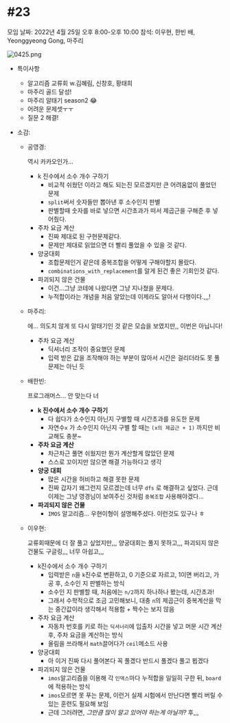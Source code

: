 # #23

모임 날짜: 2022년 4월 25일 오후 8:00-오후 10:00
참석: 이우현, 한빈 배, Yeonggyeong Gong, 마주리

![0425.png](#23%20176e5f0712ec461581295fb60d7143ab/0425.png)

- 특이사항
    - 알고리즘 교류회 w.김혜림, 신창호, 황태희
    - 마주리 골드 달성!
    - 마주리 알태기 season2 😂
    - 어려운 문제셋ㅜㅜ
    - 질문 2 해결!
    
- 소감:
    - 공영경:
        
        역시 카카오인가...
        
        - k 진수에서 소수 개수 구하기
            - 비교적 쉬웠던 이라고 해도 되는진 모르겠지만 큰 어려움없이 풀었던 문제
            - `split`써서 숫자들만 뽑아낸 후 소수인지 판별
            - 판별할때 숫자를 바로 넣으면 시간초과가 떠서 제곱근을 구해준 후 넣어줬다.
        - 주차 요금 계산
            - 진짜 제대로 된 구현문제같다.
            - 문제만 제대로 읽었으면 더 빨리 풀었을 수 있을 것 같다.
        - 양궁대회
            - 조합문제인거 같은데 중복조합을 어떻게 구해야할지 몰랐다.
            - `combinations_with_replacement`를 알게 된건 좋은 기회인것 같다.
        - 파괴되지 않은 건물
            - 이건...그냥 코테에 나왔다면 그냥 지나쳤을 문제다.
            - 누적합이라는 개념을 처음 알았는데 이제라도 알아서 다행이다.,,,!
    - 마주리:
        
        에... 의도치 않게 또 다시 알태기인 것 같은 모습을 보였지만,, 이번은 아닙니다!
        
        - 주차 요금 계산
            - 딕셔너리 조작이 중요했던 문제
            - 입력 받은 값을 조작해야 하는 부분이 많아서 시간은 걸리더라도 못 풀 문제는 아닌 듯
    - 배한빈:
        
        프로그래머스... 안 맞는다 너
        
        - **k 진수에서 소수 개수 구하기**
            - 다 쉽다가 소수인지 아닌지 구별할 때 시간초과를 유도한 문제
            - 자연수`x` 가 소수인지 아닌지 구별 할 때는 `(x의 제곱근 + 1)` 까지만 비교해도 충분~
        - **주차 요금 계산**
            - 차근차근 풀면 쉬웠지만 뭔가 계산할게 많았던 문제
            - 스스로 꼬이지만 않으면 해결 가능하다고 생각
        - **양궁 대회**
            - 많은 시간을 허비하고 해결 못한 문제
            - 진짜 갑자기 왜그런지 모르겠는데 너무 `dfs` 로 해결하고 싶었다. 근데 이제는 그냥 영경님이 보여주신 것처럼 `중복조합` 사용해야겠다...
        - **파괴되지 않은 건물**
            - `IMOS` 알고리즘... 우현이형이 설명해주셨다.   이런것도 있구나 ㅎ
    - 이우현:
        
        교류회때문에 더 잘 풀고 싶었지만,,, 양궁대회는 풀지 못하고,,, 파괴되지 않은 건물도 구글링,,, 너무 아쉽고,,,
        
        - k진수에서 소수 개수 구하기
            - 입력받은 `n`을 `k`진수로 변환하고, 0 기준으로 자르고, 1이면 버리고, 가공 후, 소수인 지 판별하는 방식
            - 소수인 지 판별할 때, 처음에는 `n/2`까지 하나하나 봤는데, 시간초과!
            - 그래서 수학적으로 조금 고민해보니, 대충 `n`의 제곱근이 중복계산을 막는 중간값이라 생각해서 적용함 + 짝수는 보지 않음
        - 주차 요금 계산
            - 자동차 번호를 키로 하는 `딕셔너리`에 입출차 시간을 넣고 머문 시간 계산 후, 주차 요금을 계산하는 방식
            - 올림을 쓰라해서 `math`끌어다가 `ceil`메소드 사용
        - 양궁대회
            - 아 이거 진짜 다시 풀어본다 꼭 풀겠다 반드시 풀겠다 풀고 뵙겠다
        - 파괴되지 않은 건물
            - `imos`알고리즘을 이용해 각 `인덱스`마다 누적합을 일일히 구한 뒤, `board`에 적용하는 방식
            - `imos`모르면 못 푸는 문제, 이런거 실제 시험에서 만난다면 빨리 버릴 수 있는 훈련도 필요해 보임
            - 근데 그러려면, *그만큼 많이 알고 있어야 하는게 아닐까?* 후,,,